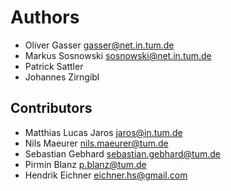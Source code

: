 # Authors
* Oliver Gasser <gasser@net.in.tum.de>
* Markus Sosnowski <sosnowski@net.in.tum.de>
* Patrick Sattler
* Johannes Zirngibl

## Contributors
* Matthias Lucas Jaros <jaros@in.tum.de>
* Nils Maeurer <nils.maeurer@tum.de>
* Sebastian Gebhard <sebastian.gebhard@tum.de>
* Pirmin Blanz <p.blanz@tum.de>
* Hendrik Eichner <eichner.hs@gmail.com>
